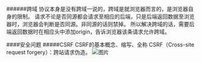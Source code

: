 ######跨域
协议本身是没有跨域一说的，跨域是就浏览器而言的，是浏览器自身的限制。
请求不论是否同源都会请求至相应的后端，只是后端返回数据至浏览器时，浏览器会判断是否同源。非同源的话则禁掉。
所以解决跨域的话，需要后端返回数据时在相应头中添加origin，告诉浏览器该条请求允许跨域。

####安全问题
#####CSRF
CSRF的基本概念、缩写、全称
CSRF（Cross-site request forgery）：跨站请求伪造。
![图片](https://camo.githubusercontent.com/a00ab82f412b475d970f1614d5b6b819850664ac/687474703a2f2f696d672e736d79687661652e636f6d2f32303138303330375f313733352e706e67)